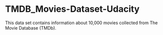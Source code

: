 # TMDB_Movies-Dataset-Udacity
This data set contains information about 10,000 movies collected from The Movie Database (TMDb).
